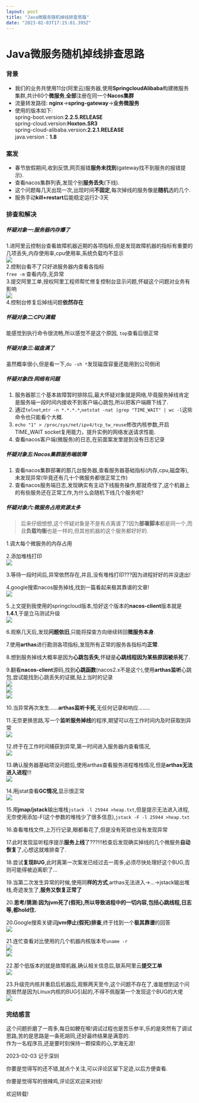 ```yaml
---
layout: post
title: "Java微服务随机掉线排查思路"
date: "2023-02-03T17:15:01.395Z"
---
```

Java微服务随机掉线排查思路
===============

### 背景

*   我们的业务共使用11台(阿里云)服务器,使用**SpringcloudAlibaba**构建微服务集群,共计60个**微服务**,**全部**注册在同一个**Nacos集群**
*   流量转发路径: **nginx**\->**spring-gateway**\->**业务微服务**
*   使用的版本如下:  
    spring-boot.version:**2.2.5.RELEASE**  
    spring-cloud.version:**Hoxton.SR3**  
    spring-cloud-alibaba.version:**2.2.1.RELEASE**  
    java.version：**1.8**

### 案发

*   春节放假期间,收到反馈,网页报错**服务未找到**(gateway找不到服务的报错提示).
*   查看nacos集群列表,发现个别**服务丢失**(下线).
*   这个问题每几天出现一次,出现时间**不固定**,每次掉线的服务像是**随机**选的几个.
*   服务手动**kill+restart**后能稳定运行2-3天

### 排查和解决

##### 怀疑对象一:**服务器内存爆了**

1.进阿里云控制台查看故障机器近期的各项指标,但是发现故障机器的指标有重要的几项丢失,内存使用率,cpu使用率,系统负载均不显示  
![](https://img2023.cnblogs.com/blog/2241824/202302/2241824-20230203140825118-1908957640.jpg)  
2.控制台看不了只好进服务器内查看各指标  
`free -m` 查看内存,无异常  
3.提交阿里工单,授权阿里工程师帮忙修复控制台显示问题,怀疑这个问题对业务有影响  
![](https://img2023.cnblogs.com/blog/2241824/202302/2241824-20230203141500264-1624819935.jpg)  
4.控制台修复后掉线问题**依然存在**

##### 怀疑对象二:**CPU满载**

能感觉到执行命令很流畅,所以感觉不是这个原因, `top`查看后很正常

##### 怀疑对象三:**磁盘满了**

虽然概率很小,但是看一下,`du -sh *`发现磁盘容量还能用到公司倒闭

##### 怀疑对象四:**网络有问题**

1.  服务器那三个基本故障暂时排除后,最大怀疑对象就是网络,毕竟服务掉线肯定是服务端一段时间内接收不到客户端心跳包,所以把客户端踢下线了.
2.  通过`telnet`,`mtr -n *.*.*.*`,`netstat -nat |grep "TIME_WAIT" | wc -l`这些命令也只能看个大概.
3.  `echo "1" > /proc/sys/net/ipv4/tcp_tw_reuse`修改内核参数,开启TIME\_WAIT socket复用能力，提升实例的网络发送请求性能.
4.  查看nacos客户端(微服务)的日志,在前面案发里提到没有日志记录

##### 怀疑对象五:**Nacos集群服务端故障**

1.  查看nacos集群部署的那几台服务器,查看服务器基础指标(内存,cpu,磁盘等),未发现异常(毕竟还有几十个微服务都很正常工作)
2.  查看nacos服务端日志,发现确实有主动下线服务操作,那就奇怪了,这个机器上的有些服务还在正常工作,为什么会随机下线几个服务呢?

##### 怀疑对象六:**微服务占用资源太多**

> 后来仔细想想,这个怀疑对象是不是有点离谱了?因为**部署脚本**都是同一个,而且**负载均衡**也是一样的,但其他机器的这个服务都好好的.

1.调大每个微服务的内存占用

2.添加堆栈打印  
![](https://img2023.cnblogs.com/blog/2241824/202302/2241824-20230203144641115-1475922204.jpg)

3.等待一段时间后,异常依然存在,并且,没有堆栈打印???因为进程好好的并没退出!

4.google搜索nacos服务掉线,找到一篇看起来极其靠谱的文章!  
![](https://img2023.cnblogs.com/blog/2241824/202302/2241824-20230203150209587-484782149.jpg)

5.上文提到我使用的springcloud版本,恰好这个版本的**nacos-client**版本就是**1.4.1**,于是立马测试升级  
![](https://img2023.cnblogs.com/blog/2241824/202302/2241824-20230203150516102-1269920905.jpg)

6.观察几天后,发现**问题依旧**,只能将探查方向继续转回**微服务本身**.

7.使用**arthas**进行勘测各项指标,发现所有正常的服务各指标均**正常**.

8.想到服务掉线大概率是因为**心跳包丢失**,怀疑是**心跳线程因为某些原因被杀死**了.

9.翻看**nacos-client**源码,找到**心跳函数**(nacos2.x不是这个),使用**arthas监听**心跳包,尝试能找到心跳丢失的证据,贴上当时的记录  
![](https://img2023.cnblogs.com/blog/2241824/202302/2241824-20230203151356258-1790019879.jpg)  
![](https://img2023.cnblogs.com/blog/2241824/202302/2241824-20230203151912072-1849429930.jpg)  
![](https://img2023.cnblogs.com/blog/2241824/202302/2241824-20230203153134469-2008609602.jpg)

10.当异常再次发生......**arthas监听卡死**,无任何记录和响应........

11.无奈更换思路,写一个**监听服务掉线**的程序,期望可以在工作时间内及时获取到异常  
![](https://img2023.cnblogs.com/blog/2241824/202302/2241824-20230203152610312-1266992846.jpg)

12.终于在工作时间捕获到异常,第一时间进入服务器内查看情况,  
![](https://img2023.cnblogs.com/blog/2241824/202302/2241824-20230203153026212-1845529735.jpg)

13.确认服务器基础项没问题后,使用arthas查看服务进程堆栈情况,但是**arthas无法进入进程**!!!  
![](https://img2023.cnblogs.com/blog/2241824/202302/2241824-20230203153238911-628386688.jpg)

14.用jstat查看**GC情况**,显示很正常  
![](https://img2023.cnblogs.com/blog/2241824/202302/2241824-20230203153340218-281090368.jpg)

15.用**jmap/jstack**输出堆栈`jstack -l 25944 >heap.txt`,但是提示无法进入进程,无奈使用添加-F(这个参数的堆栈少了很多信息),`jstack -F -l 25944 >heap.txt`

16.查看堆栈文件,上万行记录,眼都看花了,但是没有死锁也没有发现异常

17.此时发现监听程序提示**服务上线**了???!!!检查后发现确实掉线的几个微服务**自动恢复**了,心想这就难排查了.

18.尝试**复现BUG**,此时离第一次案发已经过去一周多,必须尽快处理好这个BUG,否则可能得被迫离职了...

19.当第二次发生异常的时候,使用同**样的方式**,arthas无法进入->...->jstack输出堆栈,奇迹发生了,**服务又恢复正常了**

20.**思考/猜测:因为jvm死了(假死),所以导致进程中的一切内容,包括心跳线程,日志等,都hold住.**

20.Google搜索关键词**jvm停止(假死)排查**,终于找到一个**极其靠谱**的回答  
![](https://img2023.cnblogs.com/blog/2241824/202302/2241824-20230203154328056-1997787715.jpg)

21.连忙查看对比使用的几个机器内核版本号`uname -r`  
![](https://img2023.cnblogs.com/blog/2241824/202302/2241824-20230203154452695-612171792.png)  
![](https://img2023.cnblogs.com/blog/2241824/202302/2241824-20230203154539619-553797401.jpg)

22.那个低版本的就是故障机器,确认相关信息后,联系阿里云**提交工单**  
![](https://img2023.cnblogs.com/blog/2241824/202302/2241824-20230203154844938-1650571362.jpg)

23.升级完内核并重启后机器后,观察两天至今,这个问题不存在了,谁能想到这个问题居然是因为Linux内核的BUG引起的,不得不佩服第一个发现这个BUG的大佬  
![](https://img2023.cnblogs.com/blog/2241824/202302/2241824-20230203155209101-1854705326.jpg)

### 完结感言

这个问题折磨了一周多,每日如鲠在喉!调试过程也是苦乐参半,乐的是突然有了调试思路,苦的是思路是一条死胡同,还好最终结果是满意的.  
作为一名程序员,还是要时刻保持一颗探索的心,学海无涯!

2023-02-03 记于深圳

你要是觉得写的还不错,就点个关注,可以评论区留下足迹,以后方便查看.

你要是觉得写的很辣鸡,评论区欢迎来对线!

欢迎转载!